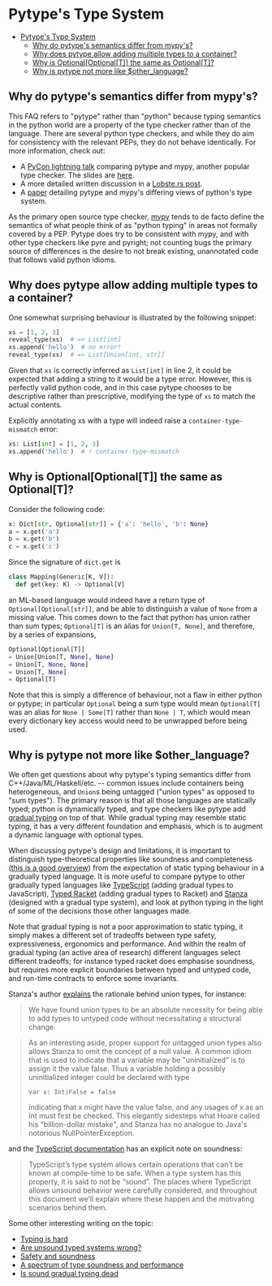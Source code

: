 # Pytype's Type System

<!--*
freshness: { owner: 'mdemello' reviewed: '2021-07-27' }
*-->

<!--ts-->
   * [Pytype's Type System](#pytypes-type-system)
      * [Why do pytype's semantics differ from mypy's?](#why-do-pytypes-semantics-differ-from-mypys)
      * [Why does pytype allow adding multiple types to a container?](#why-does-pytype-allow-adding-multiple-types-to-a-container)
      * [Why is Optional[Optional[T]] the same as Optional[T]?](#why-is-optionaloptionalt-the-same-as-optionalt)
      * [Why is pytype not more like $other_language?](#why-is-pytype-not-more-like-other_language)

<!-- Added by: rechen, at: 2021-09-13T11:19-07:00 -->

<!--te-->

## Why do pytype's semantics differ from mypy's?

This FAQ refers to "pytype" rather than "python" because typing semantics in the
python world are a property of the type checker rather than of the language.
There are several python type checkers, and while they do aim for consistency
with the relevant PEPs, they do not behave identically. For more information,
check out:

* A [PyCon lightning talk][lightning-talk] comparing pytype and mypy,
another popular type checker. The slides are [here][lightning-talk-slides].
* A more detailed written discussion in a [Lobste.rs post][lobsters-comment].
* A [paper][type-system-paper] detailing pytype and mypy's differing views of
  python's type system.

As the primary open source type checker, [mypy] tends to de facto define the
semantics of what people think of as "python typing" in areas not formally
covered by a PEP. Pytype does try to be consistent with mypy, and with other
type checkers like pyre and pyright; not counting bugs the primary source of
differences is the desire to not break existing, unannotated code that follows
valid python idioms.

## Why does pytype allow adding multiple types to a container?

One somewhat surprising behaviour is illustrated by the following snippet:

```python
xs = [1, 2, 3]
reveal_type(xs)  # => List[int]
xs.append('hello')  # no error!
reveal_type(xs)  # => List[Union[int, str]]
```

Given that `xs` is correctly inferred as `List[int]` in line 2, it could be
expected that adding a string to it would be a type error. However, this is
perfectly valid python code, and in this case pytype chooses to be descriptive
rather than prescriptive, modifying the type of `xs` to match the actual
contents.

Explicitly annotating xs with a type will indeed raise a
`container-type-mismatch` error:

```python
xs: List[int] = [1, 2, 3]
xs.append('hello')  # ! container-type-mismatch
```

## Why is Optional[Optional[T]] the same as Optional[T]?

Consider the following code:

```python
x: Dict[str, Optional[str]] = {'a': 'hello', 'b': None}
a = x.get('a')
b = x.get('b')
c = x.get('c')
```

Since the signature of `dict.get` is

```python
class Mapping(Generic[K, V]):
  def get(key: K) -> Optional[V]
```

an ML-based language would indeed have a return type of
`Optional[Optional[str]]`, and be able to distinguish a value of `None` from a
missing value. This comes down to the fact that python has union rather than sum
types; `Optional[T]` is an alias for `Union[T, None]`, and therefore, by a
series of expansions,

```python
Optional[Optional[T]]
= Union[Union[T, None], None]
= Union[T, None, None]
= Union[T, None]
= Optional[T]
```

Note that this is simply a difference of behaviour, not a flaw in either python
or pytype; in particular `Optional` being a sum type would mean `Optional[T]`
was an alias for `None | Some[T]` rather than `None | T`, which would mean every
dictionary key access would need to be unwrapped before being used.

## Why is pytype not more like $other\_language?

We often get questions about why pytype's typing semantics differ from
C++/Java/ML/Haskell/etc. -- common issues include containers being heterogeneous,
and `Union`s being untagged ("union types" as opposed to "sum types"). The
primary reason is that all those languages are statically typed; python is
dynamically typed, and type checkers like pytype add [gradual typing][gradual]
on top of that. While gradual typing may resemble static typing, it has a very
different foundation and emphasis, which is to augment a dynamic language with
optional types.

When discussing pytype's design and limitations, it is important to distinguish
type-theoretical properties like soundness and completeness ([this is a good
overview][overview]) from the expectation of static typing behaviour in a
gradually typed language. It is more useful to compare pytype to other gradually
typed languages like [TypeScript][typescript] (adding gradual types to
JavaScript), [Typed Racket][racket] (adding gradual types to Racket) and
[Stanza][stanza] (designed with a gradual type system), and look at python
typing in the light of some of the decisions those other languages made.

Note that gradual typing is not a poor approximation to static typing, it simply
makes a different set of tradeoffs between type safety, expressiveness,
ergonomics and performance. And within the realm of gradual typing (an active
area of research) different languages select different tradeoffs; for instance
typed racket does emphasise soundness, but requires more explicit boundaries
between typed and untyped code, and run-time contracts to enforce some
invariants.

Stanza's author [explains][stanza-typing] the rationale behind union types, for
instance:

> We have found union types to be an absolute necessity for being able to add
> types to untyped code without necessitating a structural change.

> As an interesting aside, proper support for untagged union types also allows
> Stanza to omit the concept of a null value. A common idiom that is used to
> indicate that a variable may be "uninitialized" is to assign it the value
> false. Thus a variable holding a possibly uninitialized integer could be
> declared with type
>
> `var x: Int|False = false`
>
> indicating that x might have the value false, and any usages of x as an Int
> must first be checked. This elegantly sidesteps what Hoare called his
> "billion-dollar mistake", and Stanza has no analogue to Java's notorious
> NullPointerException.

and the [TypeScript documentation][typescript-typing] has an explicit note on
soundness:

> TypeScript’s type system allows certain operations that can’t be known at
> compile-time to be safe. When a type system has this property, it is said to
> not be “sound”. The places where TypeScript allows unsound behavior were
> carefully considered, and throughout this document we’ll explain where these
> happen and the motivating scenarios behind them.

Some other interesting writing on the topic:

- [Typing is hard][hard]
- [Are unsound typed systems wrong?][unsound]
- [Safety and soundness][safety]
- [A spectrum of type soundness and performance][performance]
- [Is sound gradual typing dead][soundness]

[hard]: https://3fx.ch/typing-is-hard.html
[gradual]: https://blog.sigplan.org/2019/07/12/gradual-typing-theory-practice/
[lightning-talk]: https://youtu.be/yFcCuinRVnU?t=2300
[lightning-talk-slides]: https://docs.google.com/presentation/d/1GYqLeLkknjYaYX2JrMzxX8LGw_rlO-6kTk-VNPVG9gY/edit?usp=sharing
[lobsters-comment]: https://lobste.rs/s/0uv5hy/how_quickly_find_type_issues_your_python#c_6ojqaj
[mypy]: http://mypy-lang.org/
[overview]: http://logan.tw/posts/2014/11/12/soundness-and-completeness-of-the-type-system/
[performance]: http://prl.ccs.neu.edu/blog/2018/10/06/a-spectrum-of-type-soundness-and-performance/
[racket]: https://docs.racket-lang.org/ts-guide/types.html
[safety]: https://papl.cs.brown.edu/2014/safety-soundness.html
[soundness]: https://www2.ccs.neu.edu/racket/pubs/popl16-tfgnvf.pdf
[stanza]: http://lbstanza.org/index.html
[stanza-typing]: http://lbstanza.org/optional_typing.html
[typescript]: https://www.typescriptlang.org/
[typescript-typing]: https://www.typescriptlang.org/docs/handbook/type-compatibility.html
[type-system-paper]: https://www.cs.rpi.edu/~milanova/docs/dls2020.pdf
[unsound]: https://frenchy64.github.io/2018/04/07/unsoundness-in-untyped-types.html
